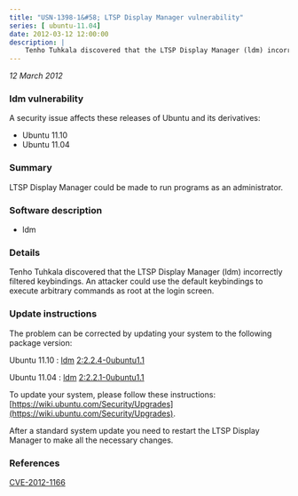 ```yaml
---
title: "USN-1398-1&#58; LTSP Display Manager vulnerability"
series: [ ubuntu-11.04]
date: 2012-03-12 12:00:00
description: |
    Tenho Tuhkala discovered that the LTSP Display Manager (ldm) incorrectly filtered keybindings. An attacker could use the default keybindings to execute arbitrary commands as root at the login screen. 
--- 
```

 
 

*12 March 2012*

### ldm vulnerability

A security issue affects these releases of Ubuntu and its derivatives:

* Ubuntu 11.10
* Ubuntu 11.04

### Summary

LTSP Display Manager could be made to run programs as an administrator. 

### Software description

* ldm 

### Details

Tenho Tuhkala discovered that the LTSP Display Manager (ldm) incorrectly filtered keybindings. An attacker could use the default keybindings to execute arbitrary commands as root at the login screen. 

### Update instructions

The problem can be corrected by updating your system to the following package version:

Ubuntu 11.10
 : [ldm](https://launchpad.net/ubuntu/+source/ldm) <span> [2:2.2.4-0ubuntu1.1](https://launchpad.net/ubuntu/+source/ldm/2:2.2.4-0ubuntu1.1) </span> 

Ubuntu 11.04
 : [ldm](https://launchpad.net/ubuntu/+source/ldm) <span> [2:2.2.1-0ubuntu1.1](https://launchpad.net/ubuntu/+source/ldm/2:2.2.1-0ubuntu1.1) </span> 

To update your system, please follow these instructions: [https://wiki.ubuntu.com/Security/Upgrades](https://wiki.ubuntu.com/Security/Upgrades).

After a standard system update you need to restart the LTSP Display Manager to make all the necessary changes. 

### References

 
 [CVE-2012-1166](http://people.ubuntu.com/~ubuntu-security/cve/CVE-2012-1166)
 

